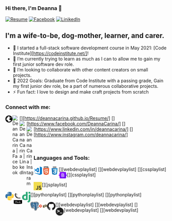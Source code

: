 ### Hi there, I'm Deanna 👋 

[![Resume](https://deannacarina.github.io/Resume/)](https://deannacarina.github.io/Resume/)
[![Facebook](https://www.facebook.com/DeannaCarina/)](https://www.facebook.com/DeannaCarina/)
[![LinikedIn](https://www.linkedin.com/in/deannacarina/)](https://www.linkedin.com/in/deannacarina/)

## I'm a wife-to-be, dog-mother, learner, and carer.

- 🔭 I started a full-stack software development course in May 2021: [Code Institute][https://codeinstitute.net/]!
- 🌱 I’m currently trying to learn as much as I can to allow me to gain my first junior software dev role.
- 👯 I’m looking to collaborate with other content creators on small projects.
- 🥅 2022 Goals: Graduate from Code Institute with a passing grade, Gain my first junior dev role, be a part of numerous collaborative projects.
- ⚡ Fun fact: I love to design and make craft projects from scratch

### Connect with me:

[<img align="left" alt="Resume" width="22px" src="https://raw.githubusercontent.com/iconic/open-iconic/master/svg/globe.svg" />][https://deannacarina.github.io/Resume/]
[<img align="left" alt="DeannaCarina | Facebook" width="22px" src="https://cdn.jsdelivr.net/npm/simple-icons@v3/icons/youtube.svg" />][https://www.facebook.com/DeannaCarina/]
[<img align="left" alt="DeannaCarina | LinkedIn" width="22px" src="https://cdn.jsdelivr.net/npm/simple-icons@v3/icons/twitter.svg" />][https://www.linkedin.com/in/deannacarina/]
[<img align="left" alt="DeannaCarina | Instagram" width="22px" src="https://cdn.jsdelivr.net/npm/simple-icons@v3/icons/linkedin.svg" />][https://www.instagram.com/deannacarina/]


<br />

### Languages and Tools:

[<img align="left" alt="Visual Studio Code" width="26px" src="assets/vs.png" />][webdevplaylist]
[<img align="left" alt="HTML5" width="26px" src="assets/html.png" />][webdevplaylist]
[<img align="left" alt="CSS3" width="26px" src="assets/css.png" />][cssplaylist]
[<img align="left" alt="Bootstrap" width="26px" src="assets/bootstrap.png" />][cssplaylist]

[<img align="left" alt="JavaScript" width="26px" src="assets/js.png" />][jsplaylist]



[<img align="left" alt="Python" width="26px" src="assets/python.png" />][pythonplaylist]
[<img align="left" alt="Flask" width="26px" src="assets/flask.png" />][pythonplaylist]
[<img align="left" alt="Django" width="26px" src="assets/django.png" />][pythonplaylist]




[<img align="left" alt="PostgreSQL" width="26px" src="assets/postgres.png" />][webdevplaylist]
[<img align="left" alt="Git" width="26px" src="assets/git.png" />][webdevplaylist]
[<img align="left" alt="GitHub" width="26px" src="assets/github.png" />][webdevplaylist]
[<img align="left" alt="Terminal" width="26px" src="assets/terminal.png" />][webdevplaylist]

<br />
<br />
